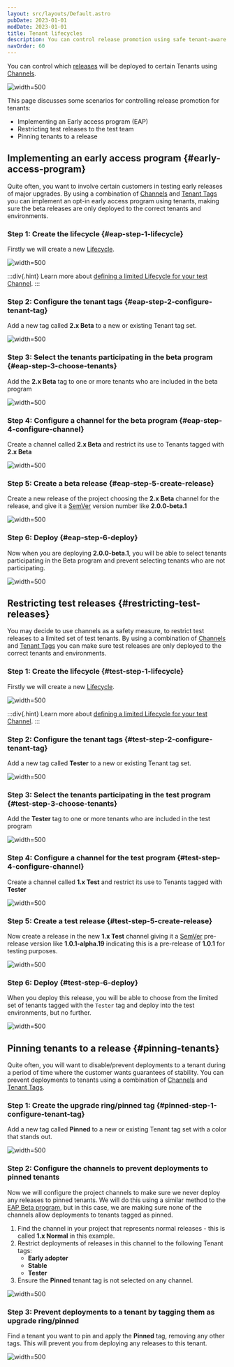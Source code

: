 ```yaml
---
layout: src/layouts/Default.astro
pubDate: 2023-01-01
modDate: 2023-01-01
title: Tenant lifecycles
description: You can control release promotion using safe tenant-aware lifecycles.
navOrder: 60
---
```


You can control which [releases](/docs/releases/) will be deployed to certain Tenants using [Channels](/docs/releases/channels). 

![](/docs/tenants/images/channel-restrict-by-tenant.png "width=500")

This page discusses some scenarios for controlling release promotion for tenants:

- Implementing an Early access program (EAP)
- Restricting test releases to the test team
- Pinning tenants to a release

## Implementing an early access program {#early-access-program}

Quite often, you want to involve certain customers in testing early releases of major upgrades. By using a combination of [Channels](/docs/releases/channels/) and [Tenant Tags](/docs/tenants/tenant-tags) you can implement an opt-in early access program using tenants, making sure the beta releases are only deployed to the correct tenants and environments.

### Step 1: Create the lifecycle {#eap-step-1-lifecycle}

Firstly we will create a new [Lifecycle](/docs/releases/lifecycles).

![](/docs/tenants/images/multi-tenant-limited-lifecycle.png "width=500")

:::div{.hint}
Learn more about [defining a limited Lifecycle for your test Channel](/docs/releases/channels).
:::

### Step 2: Configure the tenant tags {#eap-step-2-configure-tenant-tag}

Add a new tag called **2.x Beta** to a new or existing Tenant tag set.

![](/docs/tenants/images/multi-tenant-beta-tenant-tags.png "width=500")

### Step 3: Select the tenants participating in the beta program {#eap-step-3-choose-tenants}

Add the **2.x Beta** tag to one or more tenants who are included in the beta program

![](/docs/tenants/images/multi-tenant-beta-tester.png "width=500")

### Step 4: Configure a channel for the beta program {#eap-step-4-configure-channel}

Create a channel called **2.x Beta** and restrict its use to Tenants tagged with **2.x Beta**

![](/docs/tenants/images/multi-tenant-beta-channel.png "width=500")

### Step 5: Create a beta release {#eap-step-5-create-release}

Create a new release of the project choosing the **2.x Beta** channel for the release, and give it a [SemVer](http://semver.org/) version number like **2.0.0-beta.1**

![](/docs/tenants/images/multi-tenant-create-beta-release.png "width=500")

### Step 6: Deploy {#eap-step-6-deploy}

Now when you are deploying **2.0.0-beta.1**, you will be able to select tenants participating in the Beta program and prevent selecting tenants who are not participating.

![](/docs/tenants/images/multi-tenant-deploy-beta-tenants.png "width=500")

## Restricting test releases {#restricting-test-releases}

You may decide to use channels as a safety measure, to restrict test releases to a limited set of test tenants. By using a combination of [Channels](/docs/releases/channels/) and [Tenant Tags](/docs/tenants/tenant-tags) you can make sure test releases are only deployed to the correct tenants and environments.

### Step 1: Create the lifecycle {#test-step-1-lifecycle}

Firstly we will create a new [Lifecycle](/docs/releases/lifecycles).

![](/docs/tenants/images/multi-tenant-limited-lifecycle.png "width=500")

:::div{.hint}
Learn more about [defining a limited Lifecycle for your test Channel](/docs/releases/channels).
:::

### Step 2: Configure the tenant tags {#test-step-2-configure-tenant-tag}

Add a new tag called **Tester** to a new or existing Tenant tag set.

![](/docs/tenants/images/multi-tenant-tester-tenant-tags.png "width=500")

### Step 3: Select the tenants participating in the test program {#test-step-3-choose-tenants}

Add the **Tester** tag to one or more tenants who are included in the test program

![](/docs/tenants/images/multi-tenant-tester.png "width=500")

### Step 4: Configure a channel for the test program {#test-step-4-configure-channel}

Create a channel called **1.x Test** and restrict its use to Tenants tagged with **Tester**

![](/docs/tenants/images/multi-tenant-test-channel.png "width=500")

### Step 5: Create a test release {#test-step-5-create-release}

Now create a release in the new **1.x Test** channel giving it a [SemVer](http://semver.org/) pre-release version like **1.0.1-alpha.19** indicating this is a pre-release of **1.0.1** for testing purposes.

![](/docs/tenants/images/multi-tenant-create-test-release.png "width=500")

### Step 6: Deploy {#test-step-6-deploy}

When you deploy this release, you will be able to choose from the limited set of tenants tagged with the `Tester` tag and deploy into the test environments, but no further.

![](/docs/tenants/images/multi-tenant-deploy-test-tenants.png "width=500")

## Pinning tenants to a release {#pinning-tenants}

Quite often, you will want to disable/prevent deployments to a tenant during a period of time where the customer wants guarantees of stability. You can prevent deployments to tenants using a combination of [Channels](/docs/releases/channels/) and [Tenant Tags](/docs/tenants/tenant-tags).

### Step 1: Create the upgrade ring/pinned tag {#pinned-step-1-configure-tenant-tag}

Add a new tag called **Pinned** to a new or existing Tenant tag set with a color that stands out.

![](/docs/tenants/images/multi-tenant-upgrade-ring-pinned.png "width=500")

### Step 2: Configure the channels to prevent deployments to pinned tenants

Now we will configure the project channels to make sure we never deploy any releases to pinned tenants. We will do this using a similar method to the [EAP Beta program](#early-access-program), but in this case, we are making sure none of the channels allow deployments to tenants tagged as pinned.

1. Find the channel in your project that represents normal releases - this is called **1.x Normal** in this example.
1. Restrict deployments of releases in this channel to the following Tenant tags: 
    - **Early adopter**
    - **Stable**
    - **Tester**
1. Ensure the **Pinned** tenant tag is not selected on any channel.

![](/docs/tenants/images/multi-tenant-pinned-tenants.png "width=500")

### Step 3: Prevent deployments to a tenant by tagging them as upgrade ring/pinned

Find a tenant you want to pin and apply the **Pinned** tag, removing any other tags. This will prevent you from deploying any releases to this tenant.

![](/docs/tenants/images/multi-tenant-pinned-tenant-upgrade-ring.png "width=500")